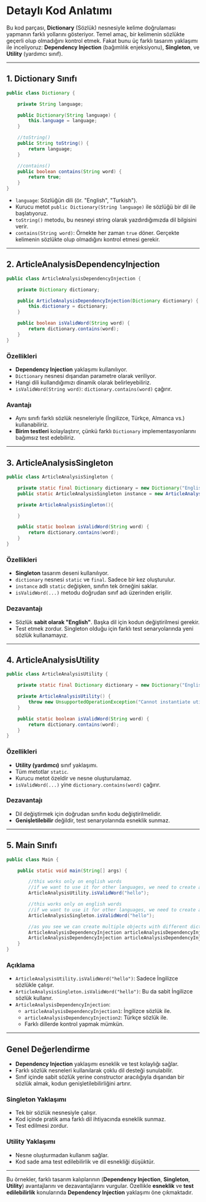 # Detaylı Kod Anlatımı

Bu kod parçası, **Dictionary** (Sözlük) nesnesiyle kelime doğrulaması yapmanın farklı yollarını gösteriyor. Temel amaç, bir kelimenin sözlükte geçerli olup olmadığını kontrol etmek. Fakat bunu üç farklı tasarım yaklaşımı ile inceliyoruz: **Dependency Injection** (bağımlılık enjeksiyonu), **Singleton**, ve **Utility** (yardımcı sınıf).

---

## 1. Dictionary Sınıfı

```java
public class Dictionary {

    private String language;

    public Dictionary(String language) {
        this.language = language;
    }

    //toString()
    public String toString() {
        return language;
    }

    //contains()
    public boolean contains(String word) {
        return true;
    }
}
```

- `language`: Sözlüğün dili (ör. "English", "Turkish").
- Kurucu metot `public Dictionary(String language)` ile sözlüğü bir dil ile başlatıyoruz.
- `toString()` metodu, bu nesneyi string olarak yazdırdığımızda dil bilgisini verir.
- `contains(String word)`: Örnekte her zaman `true` döner. Gerçekte kelimenin sözlükte olup olmadığını kontrol etmesi gerekir.

---

## 2. ArticleAnalysisDependencyInjection

```java
public class ArticleAnalysisDependencyInjection {

    private Dictionary dictionary;

    public ArticleAnalysisDependencyInjection(Dictionary dictionary) {
        this.dictionary = dictionary;
    }

    public boolean isValidWord(String word) {
        return dictionary.contains(word);
    }
}
```

### Özellikleri

- **Dependency Injection** yaklaşımı kullanılıyor.
- `Dictionary` nesnesi dışarıdan parametre olarak veriliyor.
- Hangi dili kullandığımızı dinamik olarak belirleyebiliriz.
- `isValidWord(String word)`: `dictionary.contains(word)` çağırır.

### Avantajı

- Aynı sınıfı farklı sözlük nesneleriyle (İngilizce, Türkçe, Almanca vs.) kullanabiliriz.
- **Birim testleri** kolaylaştırır, çünkü farklı `Dictionary` implementasyonlarını bağımsız test edebiliriz.

---

## 3. ArticleAnalysisSingleton

```java
public class ArticleAnalysisSingleton {

    private static final Dictionary dictionary = new Dictionary("English");
    public static ArticleAnalysisSingleton instance = new ArticleAnalysisSingleton();

    private ArticleAnalysisSingleton(){

    }

    public static boolean isValidWord(String word) {
        return dictionary.contains(word);
    }
}
```

### Özellikleri

- **Singleton** tasarım deseni kullanılıyor.
- `dictionary` nesnesi `static` ve `final`. Sadece bir kez oluşturulur.
- `instance` adlı `static` değişken, sınıfın tek örneğini saklar.
- `isValidWord(...)` metodu doğrudan sınıf adı üzerinden erişilir.

### Dezavantajı

- Sözlük **sabit olarak "English"**. Başka dil için kodun değiştirilmesi gerekir.
- Test etmek zordur. Singleton olduğu için farklı test senaryolarında yeni sözlük kullanamayız.

---

## 4. ArticleAnalysisUtility

```java
public class ArticleAnalysisUtility {

    private static final Dictionary dictionary = new Dictionary("English");

    private ArticleAnalysisUtility() {
        throw new UnsupportedOperationException("Cannot instantiate utility class.");
    }

    public static boolean isValidWord(String word) {
        return dictionary.contains(word);
    }
}
```

### Özellikleri

- **Utility (yardımcı)** sınıf yaklaşımı.
- Tüm metotlar `static`.
- Kurucu metot özeldir ve nesne oluşturulamaz.
- `isValidWord(...)` yine `dictionary.contains(word)` çağırır.

### Dezavantajı

- Dil değiştirmek için doğrudan sınıfın kodu değiştirilmelidir.
- **Genişletilebilir** değildir, test senaryolarında esneklik sunmaz.

---

## 5. Main Sınıfı

```java
public class Main {

    public static void main(String[] args) {

        //this works only on english words
        //if we want to use it for other languages, we need to create a new dictionary object
        ArticleAnalysisUtility.isValidWord("hello");

        //this works only on english words
        //if we want to use it for other languages, we need to create a new dictionary object
        ArticleAnalysisSingleton.isValidWord("hello");

        //as you see we can create multiple objects with different dictionaries
        ArticleAnalysisDependencyInjection articleAnalysisDependencyInjection1 = new ArticleAnalysisDependencyInjection(new Dictionary("English"));
        ArticleAnalysisDependencyInjection articleAnalysisDependencyInjection2 = new ArticleAnalysisDependencyInjection(new Dictionary("Turkish"));
    }
}
```

### Açıklama

- `ArticleAnalysisUtility.isValidWord("hello")`: Sadece İngilizce sözlükle çalışır.
- `ArticleAnalysisSingleton.isValidWord("hello")`: Bu da sabit İngilizce sözlük kullanır.
- `ArticleAnalysisDependencyInjection`:
    - `articleAnalysisDependencyInjection1`: İngilizce sözlük ile.
    - `articleAnalysisDependencyInjection2`: Türkçe sözlük ile.
    - Farklı dillerde kontrol yapmak mümkün.

---

## Genel Değerlendirme

- **Dependency Injection** yaklaşımı esneklik ve test kolaylığı sağlar.
- Farklı sözlük nesneleri kullanılarak çoklu dil desteği sunulabilir.
- Sınıf içinde sabit sözlük yerine constructor aracılığıyla dışarıdan bir sözlük almak, kodun genişletilebilirliğini artırır.

### Singleton Yaklaşımı

- Tek bir sözlük nesnesiyle çalışır.
- Kod içinde pratik ama farklı dil ihtiyacında esneklik sunmaz.
- Test edilmesi zordur.

### Utility Yaklaşımı

- Nesne oluşturmadan kullanım sağlar.
- Kod sade ama test edilebilirlik ve dil esnekliği düşüktür.

---

Bu örnekler, farklı tasarım kalıplarının (**Dependency Injection**, **Singleton**, **Utility**) avantajlarını ve dezavantajlarını vurgular. Özellikle **esneklik** ve **test edilebilirlik** konularında **Dependency Injection** yaklaşımı öne çıkmaktadır.

